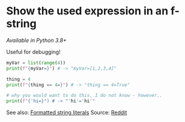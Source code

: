 # Show the used expression in an f-string

*Available in Python 3.8+*

Useful for debugging!

```py
myVar = list(range(4))
print(f"{myVar=}") # -> "myVar=[1,2,3,4]"

thing = 4
print(f"{thing == 4=}") # -> "thing == 4=True"

# why you would want to do this, I do not know - however..
print(f"{'hi=}") # -> "'hi'='hi'"
```

See also: [Formatted string literals](https://docs.python.org/3/reference/lexical_analysis.html#f-strings)
Source: [Reddit](https://reddit.com/r/learnpython/comments/nur6o9/til_ive_been_making_debugging_statements_harder/)

